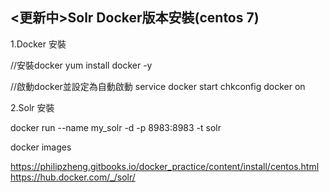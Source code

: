 
<更新中>Solr Docker版本安裝(centos 7)
---------------


1.Docker 安裝 

//安裝docker
yum install docker -y

//啟動docker並設定為自動啟動
service docker start 
chkconfig docker on

2.Solr 安裝

docker run --name my_solr -d -p 8983:8983 -t solr

docker images





https://philipzheng.gitbooks.io/docker_practice/content/install/centos.html
https://hub.docker.com/_/solr/
